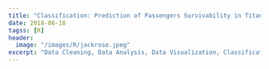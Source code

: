 ```yaml
---
title: "Classification: Prediction of Passengers Survivability in Titanic"
date: 2018-06-16
tagss: [R]
header:
  image: "/images/R/jackrose.jpeg"
excerpt: "Data Cleaning, Data Analysis, Data Visualization, Classification Model"
---
```

